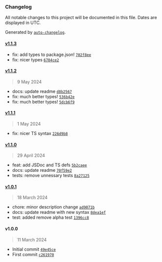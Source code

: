 ### Changelog

All notable changes to this project will be documented in this file. Dates are displayed in UTC.

Generated by [`auto-changelog`](https://github.com/CookPete/auto-changelog).

#### [v1.1.3](https://github.com/ChrisCodesThings/rgba-color-to-css-hex/compare/v1.1.2...v1.1.3)

- fix: add types to package.json! [`702f8ee`](https://github.com/ChrisCodesThings/rgba-color-to-css-hex/commit/702f8eed8ddb28d6d3a1496d813a5c5910768ad8)
- fix: nicer types [`6704ce2`](https://github.com/ChrisCodesThings/rgba-color-to-css-hex/commit/6704ce230c1aca43baec395c9b7ff550478c0227)

#### [v1.1.2](https://github.com/ChrisCodesThings/rgba-color-to-css-hex/compare/v1.1.1...v1.1.2)

> 9 May 2024

- docs: update readme [`d8b2567`](https://github.com/ChrisCodesThings/rgba-color-to-css-hex/commit/d8b2567a32f01c55120b251307a9b8de54a1bd59)
- fix: much better types! [`536b42e`](https://github.com/ChrisCodesThings/rgba-color-to-css-hex/commit/536b42ef317e10204cfc8fa801d76f35b6dc431f)
- fix: much better types! [`5dcb6f9`](https://github.com/ChrisCodesThings/rgba-color-to-css-hex/commit/5dcb6f9f920ca0a178c5a58dfb6e5c4b00affac4)

#### [v1.1.1](https://github.com/ChrisCodesThings/rgba-color-to-css-hex/compare/v1.1.0...v1.1.1)

> 1 May 2024

- fix: nicer TS syntax [`226d9b8`](https://github.com/ChrisCodesThings/rgba-color-to-css-hex/commit/226d9b80482a248299afa911e0aa8637034b4f07)

#### [v1.1.0](https://github.com/ChrisCodesThings/rgba-color-to-css-hex/compare/v1.0.1...v1.1.0)

> 29 April 2024

- feat: add JSDoc and TS defs [`5b2caee`](https://github.com/ChrisCodesThings/rgba-color-to-css-hex/commit/5b2caee921ba44d08abadae06c73e04e8331d419)
- docs: update readme [`70f59e2`](https://github.com/ChrisCodesThings/rgba-color-to-css-hex/commit/70f59e2010d39996b171f98d8c0419fe01d94448)
- tests: remove unnessary tests [`8a27125`](https://github.com/ChrisCodesThings/rgba-color-to-css-hex/commit/8a271253bd65f7572fb385b35fc098241d6872d7)

#### [v1.0.1](https://github.com/ChrisCodesThings/rgba-color-to-css-hex/compare/v1.0.0...v1.0.1)

> 18 March 2024

- chore: minor description change [`ad9071b`](https://github.com/ChrisCodesThings/rgba-color-to-css-hex/commit/ad9071b7597e4ab306c2d657729503569b62a1a7)
- docs: update readme with new syntax [`8dea1ef`](https://github.com/ChrisCodesThings/rgba-color-to-css-hex/commit/8dea1ef5dfa5c5e32878a8f08d488420cc7733ad)
- test: added remove alpha test [`1396cc8`](https://github.com/ChrisCodesThings/rgba-color-to-css-hex/commit/1396cc85a787d79a2e0158e00b1b3b585870b461)

#### v1.0.0

> 11 March 2024

- Initial commit [`49e45ce`](https://github.com/ChrisCodesThings/rgba-color-to-css-hex/commit/49e45ce059de2e4ca02cafb0db57f42365610d38)
- First commit [`c261970`](https://github.com/ChrisCodesThings/rgba-color-to-css-hex/commit/c261970721b6459b6d1c4c0f3ac9026821029e9f)
